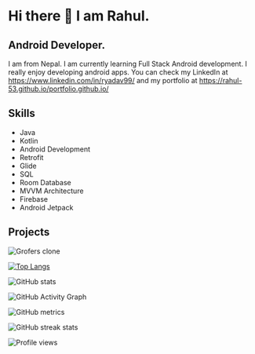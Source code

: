 # Hi there 👋 I am Rahul.
## Android Developer.
I am from Nepal. I am currently learning Full Stack Android development. I really enjoy developing android apps. You can check my LinkedIn at https://www.linkedin.com/in/ryadav99/ and my portfolio at https://rahul-53.github.io/portfolio.github.io/

## Skills
* Java
* Kotlin
* Android Development
* Retrofit
* Glide
* SQL
* Room Database
* MVVM Architecture
* Firebase
* Android Jetpack

## Projects
![Grofers clone](https://github.com/chekeAditya/Grofers)





[![Top Langs](https://github-readme-stats.vercel.app/api/top-langs/?username=rahul-53)](https://github.com/anuraghazra/github-readme-stats)

![GitHub stats](https://github-readme-stats.vercel.app/api?username=rahul-53&show_icons=true)  

![GitHub Activity Graph](https://activity-graph.herokuapp.com/graph?username=rahul-53)  

![GitHub metrics](https://metrics.lecoq.io/rahul-53)  

![GitHub streak stats](https://github-readme-streak-stats.herokuapp.com/?user=rahul-53)  

![Profile views](https://gpvc.arturio.dev/rahul-53)  


